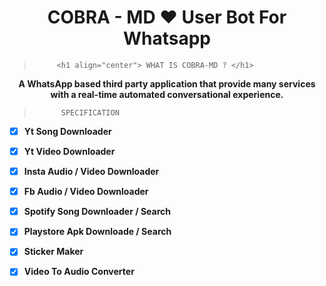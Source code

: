 <h1 align="center"> COBRA - MD  ❤️ User Bot For Whatsapp </h1>

>          <h1 align="center"> WHAT IS COBRA-MD ? </h1>

<p align ="center"><b> A WhatsApp based third party application that provide many services with a real-time automated conversational experience. </b></p>

>           SPECIFICATION

- [x] <b>Yt Song Downloader</b>
- [x] <b>Yt Video Downloader</b>
- [x] <b>Insta Audio / Video Downloader</b>
- [x] <b>Fb Audio / Video Downloader</b>
- [x] <b>Spotify Song Downloader /  Search</b>
- [x] <b>Playstore Apk Downloade /  Search</b>
- [x] <b>Sticker Maker</b>
- [x] <b>Video To Audio Converter</b>




